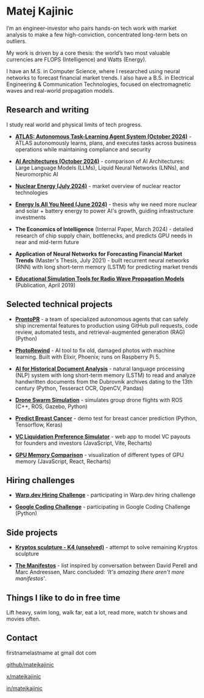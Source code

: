 # Matej Kajinic

I’m an engineer-investor who pairs hands-on tech work with market analysis to make a few high-conviction, concentrated long-term bets on outliers.

My work is driven by a core thesis: the world’s two most valuable currencies are FLOPS (Intelligence) and Watts (Energy). 

I have an M.S. in Computer Science, where I researched using neural networks to forecast financial market trends. I also have a B.S. in Electrical Engineering & Communication Technologies, focused on electromagnetic waves and real-world propagation models.


## Research and writing

I study real world and physical limits of tech progress.

* **[ATLAS: Autonomous Task-Learning Agent System (October 2024)](https://github.com/matejkajinic/ATLAS)** - ATLAS autonomously learns, plans, and executes tasks across business operations while maintaining compliance and security

* **[AI Architectures (October 2024)](https://github.com/matejkajinic/AI-architectures)** - comparison of AI Architectures: Large Language Models (LLMs), Liquid Neural Networks (LNNs), and Neuromorphic AI

* **[Nuclear Energy (July 2024)](https://github.com/matejkajinic/nuclear-energy)** - market overview of nuclear reactor technologies

* **[Energy Is All You Need (June 2024)](https://github.com/matejkajinic/energy-is-all-you-need)** - thesis why we need more nuclear and solar + battery energy to power AI's growth, guiding infrastructure investments

* **The Economics of Intelligence** (Internal Paper, March 2024) - detailed research of chip supply chain, bottlenecks, and predicts GPU needs in near and mid-term future

* **Application of Neural Networks for Forecasting Financial Market Trends** (Master's Thesis, July 2021) - built recurrent neural networks (RNN) with long short-term memory (LSTM) for predicting market trends

* **[Educational Simulation Tools for Radio Wave Propagation Models](https://www.researchgate.net/publication/333340116_Educational_Simulation_Tools_for_Radio_Wave_Propagation_Models)** (Publication, April 2019)

## Selected technical projects

* **[ProntoPR](https://github.com/matejkajinic/prontopr)** - a team of specialized autonomous agents that can safely ship incremental features to production using GitHub pull requests, code review, automated tests, and retrieval-augmented generation (RAG) (Python)

* **[PhotoRewind](https://photorewind.com/)** - AI tool to fix old, damaged photos with machine learning. Built with Elixir, Phoenix; runs on Raspberry Pi 5.

* **[AI for Historical Document Analysis](https://github.com/matejkajinic/3A-D20)** - natural language processing (NLP) system with long short-term memory (LSTM) to read and analyze handwritten documents from the Dubrovnik archives dating to the 13th century (Python, Tesseract OCR, OpenCV, Pandas)

* **[Drone Swarm Simulation](https://github.com/matejkajinic/ros-flocking)** - simulates group drone flights with ROS (C++, ROS, Gazebo, Python)

* **[Predict Breast Cancer](https://github.com/matejkajinic/predict-breast-cancer)** - demo test for breast cancer prediction (Python, Tensorflow, Keras)

* **[VC Liquidation Preference Simulator](https://github.com/matejkajinic/vcliquidation)** - web app to model VC payouts for founders and investors (JavaScript, Vite, Recharts)

* **[GPU Memory Comparison](https://github.com/matejkajinic/gpu-memory-comparison)** - visualization of different types of GPU memory (JavaScript, React, Recharts)

## Hiring challenges

* **[Warp.dev Hiring Challenge](https://github.com/matejkajinic/warp-hiring-challenge)** - participating in Warp.dev hiring challenge

* **[Google Coding Challenge](https://github.com/matejkajinic/google-code-challenge)** - participating in Google Coding Challenge (Python)

  

## Side projects
* **[Kryptos sculpture - K4 (unsolved)](https://matejkajinic.github.io/kryptos-k4/)** - attempt to solve remaining Kryptos sculpture

* **[The Manifestos](https://github.com/matejkajinic/the-manifestos)** - list inspired by conversation between David Perell and Marc Andreessen, Marc concluded: *'It's amazing there aren't more manifestos'*.


## Things I like to do in free time
Lift heavy, swim long, walk far, eat a lot, read more, watch tv shows and movies often.

## Contact

firstnamelastname at gmail dot com

[github/matejkajinic](https://github.com/matejkajinic/)

[x/matejkajinic](https://x.com/matejkajinic/)

[in/matejkajinic](https://www.linkedin.com/in/matejkajinic/)